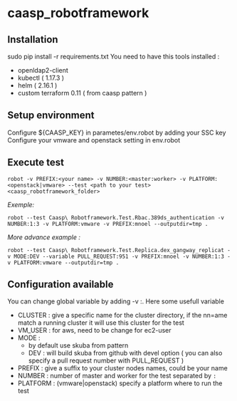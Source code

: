 # caasp_robotframework

## Installation

sudo pip install -r requirements.txt
You need to have this tools installed : 
- openldap2-client
- kubectl ( 1.17.3 )
- helm ( 2.16.1 )
- custom terraform 0.11 ( from caasp pattern )

## Setup environment
Configure ${CAASP_KEY} in parametes/env.robot by adding your SSC key
Configure your vmware and openstack setting in env.robot


## Execute test

```
robot -v PREFIX:<your name> -v NUMBER:<master:worker> -v PLATFORM:<openstack|vmware> --test <path to your test>  <caasp_robotframework_folder>
```

*Exemple:*
 ```
robot --test Caasp\ Robotframework.Test.Rbac.389ds_authentication -v NUMBER:1:3 -v PLATFORM:vmware -v PREFIX:mnoel --outputdir=tmp .
```
*More advance example :*
```
robot --test Caasp\ Robotframework.Test.Replica.dex_gangway_replicat -v MODE:DEV --variable PULL_REQUEST:951 -v PREFIX:mnoel -v NUMBER:1:3 -v PLATFORM:vmware --outputdir=tmp .
```

## Configuration available

You can change global variable by adding -v <variablename>:<new value>. Here some usefull variable

- CLUSTER : give a specific name for the cluster directory, if the nn=ame match a running cluster it will use this cluster for the test
- VM_USER : for aws, need to be change for ec2-user
- MODE : 
    - by default use skuba from pattern
    - DEV : will build skuba from github with devel option ( you can also specify a pull request number with PULL_REQUEST )
- PREFIX : give a suffix to your cluster nodes names, could be your name
- NUMBER : number of master and worker for the test separated by `:` 
- PLATFORM : (vmware|openstack) specify a platform where to run the test 